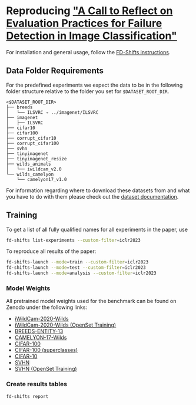 # Reproducing ["A Call to Reflect on Evaluation Practices for Failure Detection in Image Classification"](https://openreview.net/pdf?id=YnkGMIh0gvX)
For installation and general usage, follow the [FD-Shifts instructions](../../README.md).

## Data Folder Requirements

For the predefined experiments we expect the data to be in the following folder
structure relative to the folder you set for `$DATASET_ROOT_DIR`.

```
<$DATASET_ROOT_DIR>
├── breeds
│   └── ILSVRC ⇒ ../imagenet/ILSVRC
├── imagenet
│   ├── ILSVRC
├── cifar10
├── cifar100
├── corrupt_cifar10
├── corrupt_cifar100
├── svhn
├── tinyimagenet
├── tinyimagenet_resize
├── wilds_animals
│   └── iwildcam_v2.0
└── wilds_camelyon
    └── camelyon17_v1.0
```

For information regarding where to download these datasets from and what you have to do with them please check out the [dataset documentation](../datasets.md).

## Training

To get a list of all fully qualified names for all experiments in the paper, use

```bash
fd-shifts list-experiments --custom-filter=iclr2023
```

To reproduce all results of the paper:

```bash
fd-shifts-launch --mode=train --custom-filter=iclr2023
fd-shifts-launch --mode=test --custom-filter=iclr2023
fd-shifts-launch --mode=analysis --custom-filter=iclr2023
```

### Model Weights

All pretrained model weights used for the benchmark can be found on Zenodo under the following links:

- [iWildCam-2020-Wilds](https://zenodo.org/record/7620946)
- [iWildCam-2020-Wilds (OpenSet Training)](https://zenodo.org/record/7621150)
- [BREEDS-ENTITY-13](https://zenodo.org/record/7621249)
- [CAMELYON-17-Wilds](https://zenodo.org/record/7621456)
- [CIFAR-100](https://zenodo.org/record/7622086)
- [CIFAR-100 (superclasses)](https://zenodo.org/record/7622116)
- [CIFAR-10](https://zenodo.org/record/7622047)
- [SVHN](https://zenodo.org/record/7622152)
- [SVHN (OpenSet Training)](https://zenodo.org/record/7622177)

### Create results tables

```bash
fd-shifts report
```
